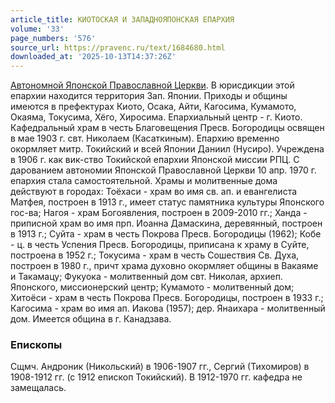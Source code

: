 ```yaml
---
article_title: КИОТОСКАЯ И ЗАПАДНОЯПОНСКАЯ ЕПАРХИЯ
volume: '33'
page_numbers: '576'
source_url: https://pravenc.ru/text/1684680.html
downloaded_at: '2025-10-13T14:37:26Z'
---
```


[Автономной Японской Православной Церкви](<https://pravenc.ru/text/Автономной Японской Православной Церкви.html>). В юрисдикции этой епархии находится территория Зап. Японии. Приходы и общины имеются в префектурах Киото, Осака, Айти, Кагосима, Кумамото, Окаяма, Токусима, Хёго, Хиросима. Епархиальный центр - г. Киото. Кафедральный храм в честь Благовещения Пресв. Богородицы освящен в мае 1903 г. свт. Николаем (Касаткиным). Епархию временно окормляет митр. Токийский и всей Японии Даниил (Нусиро). Учреждена в 1906 г. как вик-ство Токийской епархии Японской миссии РПЦ. С дарованием автономии Японской Православной Церкви 10 апр. 1970 г. епархия стала самостоятельной. Храмы и молитвенные дома действуют в городах: Тоёхаси - храм во имя св. ап. и евангелиста Матфея, построен в 1913 г., имеет статус памятника культуры Японского гос-ва; Нагоя - храм Богоявления, построен в 2009-2010 гг.; Ханда - приписной храм во имя прп. Иоанна Дамаскина, деревянный, построен в 1913 г.; Суйта - храм в честь Покрова Пресв. Богородицы (1962); Кобе - ц. в честь Успения Пресв. Богородицы, приписана к храму в Суйте, построена в 1952 г.; Токусима - храм в честь Сошествия Св. Духа, построен в 1980 г., причт храма духовно окормляет общины в Вакаяме и Такамацу; Фукуока - молитвенный дом свт. Николая, архиеп. Японского, миссионерский центр; Кумамото - молитвенный дом; Хитоёси - храм в честь Покрова Пресв. Богородицы, построен в 1933 г.; Кагосима - храм во имя ап. Иакова (1957); дер. Янаихара - молитвенный дом. Имеется община в г. Канадзава.

### Епископы

Сщмч. Андроник (Никольский) в 1906-1907 гг., Сергий (Тихомиров) в 1908-1912 гг. (с 1912 епископ Токийский). В 1912-1970 гг. кафедра не замещалась.
